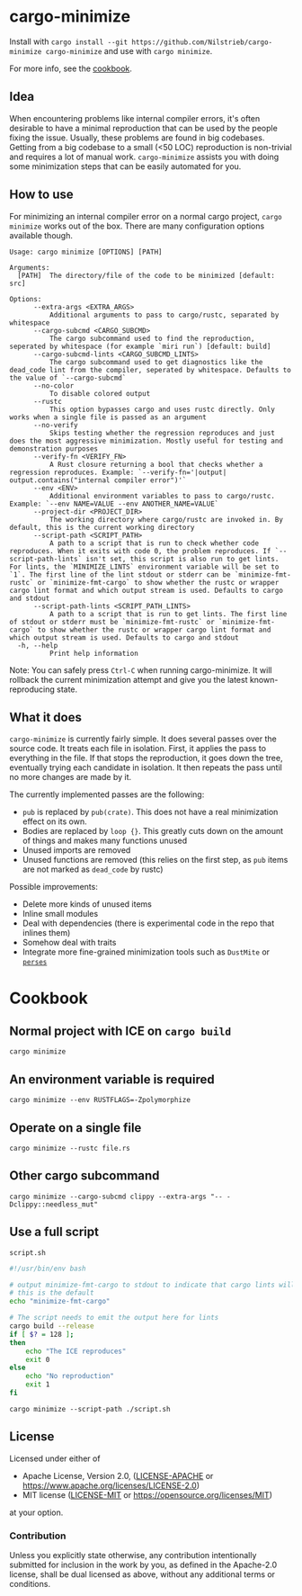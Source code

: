 # cargo-minimize

Install with `cargo install --git https://github.com/Nilstrieb/cargo-minimize cargo-minimize` and use with `cargo minimize`.

For more info, see the [cookbook](https://github.com/Nilstrieb/cargo-minimize#cookbook).

## Idea

When encountering problems like internal compiler errors, it's often desirable to have a minimal reproduction that can be used by the people fixing the issue. Usually, these problems are found in big codebases. Getting from a big codebase to a small (<50 LOC) reproduction is non-trivial and requires a lot of manual work. `cargo-minimize` assists you with doing some minimization steps that can be easily automated for you.

## How to use

For minimizing an internal compiler error on a normal cargo project, `cargo minimize` works out of the box. There are many configuration options available though.

```
Usage: cargo minimize [OPTIONS] [PATH]

Arguments:
  [PATH]  The directory/file of the code to be minimized [default: src]

Options:
      --extra-args <EXTRA_ARGS>
          Additional arguments to pass to cargo/rustc, separated by whitespace
      --cargo-subcmd <CARGO_SUBCMD>
          The cargo subcommand used to find the reproduction, seperated by whitespace (for example `miri run`) [default: build]
      --cargo-subcmd-lints <CARGO_SUBCMD_LINTS>
          The cargo subcommand used to get diagnostics like the dead_code lint from the compiler, seperated by whitespace. Defaults to the value of `--cargo-subcmd`
      --no-color
          To disable colored output
      --rustc
          This option bypasses cargo and uses rustc directly. Only works when a single file is passed as an argument
      --no-verify
          Skips testing whether the regression reproduces and just does the most aggressive minimization. Mostly useful for testing and demonstration purposes
      --verify-fn <VERIFY_FN>
          A Rust closure returning a bool that checks whether a regression reproduces. Example: `--verify-fn='|output| output.contains("internal compiler error")'`
      --env <ENV>
          Additional environment variables to pass to cargo/rustc. Example: `--env NAME=VALUE --env ANOTHER_NAME=VALUE`
      --project-dir <PROJECT_DIR>
          The working directory where cargo/rustc are invoked in. By default, this is the current working directory
      --script-path <SCRIPT_PATH>
          A path to a script that is run to check whether code reproduces. When it exits with code 0, the problem reproduces. If `--script-path-lints` isn't set, this script is also run to get lints. For lints, the `MINIMIZE_LINTS` environment variable will be set to `1`. The first line of the lint stdout or stderr can be `minimize-fmt-rustc` or `minimize-fmt-cargo` to show whether the rustc or wrapper cargo lint format and which output stream is used. Defaults to cargo and stdout
      --script-path-lints <SCRIPT_PATH_LINTS>
          A path to a script that is run to get lints. The first line of stdout or stderr must be `minimize-fmt-rustc` or `minimize-fmt-cargo` to show whether the rustc or wrapper cargo lint format and which output stream is used. Defaults to cargo and stdout
  -h, --help
          Print help information
```

Note: You can safely press `Ctrl-C` when running cargo-minimize. It will rollback the current minimization attempt and give you the latest known-reproducing state.

## What it does

`cargo-minimize` is currently fairly simple. It does several passes over the source code. It treats each file in isolation.
First, it applies the pass to everything in the file. If that stops the reproduction, it goes down the tree, eventually trying each candidate
in isolation. It then repeats the pass until no more changes are made by it.

The currently implemented passes are the following:

- `pub` is replaced by `pub(crate)`. This does not have a real minimization effect on its own.
- Bodies are replaced by `loop {}`. This greatly cuts down on the amount of things and makes many functions unused
- Unused imports are removed
- Unused functions are removed (this relies on the first step, as `pub` items are not marked as `dead_code` by rustc)

Possible improvements:

- Delete more kinds of unused items
- Inline small modules
- Deal with dependencies (there is experimental code in the repo that inlines them)
- Somehow deal with traits
- Integrate more fine-grained minimization tools such as `DustMite` or [`perses`](https://github.com/uw-pluverse/perses)

# Cookbook

## Normal project with ICE on `cargo build`

`cargo minimize`

## An environment variable is required

`cargo minimize --env RUSTFLAGS=-Zpolymorphize`

## Operate on a single file

`cargo minimize --rustc file.rs`

## Other cargo subcommand

`cargo minimize --cargo-subcmd clippy --extra-args "-- -Dclippy::needless_mut"`

## Use a full script

`script.sh`

```sh
#!/usr/bin/env bash

# output minimize-fmt-cargo to stdout to indicate that cargo lints will be output to stdout
# this is the default
echo "minimize-fmt-cargo"

# The script needs to emit the output here for lints
cargo build --release
if [ $? = 128 ];
then
    echo "The ICE reproduces"
    exit 0
else
    echo "No reproduction"
    exit 1
fi
```

`cargo minimize --script-path ./script.sh`

## License

Licensed under either of

- Apache License, Version 2.0, ([LICENSE-APACHE](LICENSE-APACHE) or https://www.apache.org/licenses/LICENSE-2.0)
- MIT license ([LICENSE-MIT](LICENSE-MIT) or https://opensource.org/licenses/MIT)

at your option.

### Contribution

Unless you explicitly state otherwise, any contribution intentionally submitted for inclusion in the
work by you, as defined in the Apache-2.0 license, shall be dual licensed as above, without any
additional terms or conditions.
